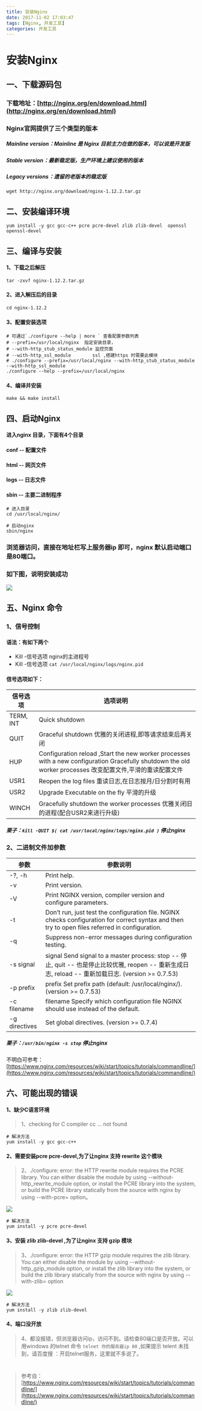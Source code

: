 ```yaml
---
title: 安装Nginx 
date: 2017-11-02 17:03:47
tags: [Nginx, 开发工具]
categories: 开发工具
---
```

# 安装Nginx 

## 一、下载源码包
### 下载地址：[http://nginx.org/en/download.html](http://nginx.org/en/download.html)
### Nginx官网提供了三个类型的版本
##### Mainline version：Mainline 是 Nginx 目前主力在做的版本，可以说是开发版
##### Stable version：最新稳定版，生产环境上建议使用的版本
##### Legacy versions：遗留的老版本的稳定版
```
wget http://nginx.org/download/nginx-1.12.2.tar.gz
```

## 二、安装编译环境
```
yum install -y gcc gcc-c++ pcre pcre-devel zlib zlib-devel  openssl openssl-devel
```

## 三、编译与安装
#### 1、下载之后解压
```
tar -zxvf nginx-1.12.2.tar.gz
```

#### 2、进入解压后的目录
```
cd nginx-1.12.2
```

#### 3、配置安装选项
```
# 可通过`./configure --help | more ` 查看配置参数列表
# --prefix=/usr/local/nginx  指定安装目录，
# --with-http_stub_status_module 监控页面
# --with-http_ssl_module		ssl ,搭建https 时需要此模块
# ./configure --prefix=/usr/local/nginx --with-http_stub_status_module --with-http_ssl_module
./configure --help --prefix=/usr/local/nginx
```

#### 4、编译并安装
```
make && make install
```

## 四、启动Nginx
#### 进入nginx 目录，下面有4个目录
#### conf -- 配置文件  
#### html -- 网页文件
#### logs -- 日志文件 
#### sbin -- 主要二进制程序

```
# 进入目录
cd /usr/local/nginx/

# 启动nginx 
sbin/nginx

```
### 浏览器访问，直接在地址栏写上服务器ip 即可，nginx 默认启动端口是80端口。
### 如下图，说明安装成功
![](/upload/images/54917.png)

## 五、Nginx 命令
### 1、信号控制
#### 语法：有如下两个
+ Kill -信号选项 nginx的主进程号
+ Kill -信号选项 `cat /usr/local/nginx/logs/nginx.pid`

#### 信号选项如下：

|信号选项|选项说明|
|--|--|
|TERM, INT | Quick shutdown|
|QUIT	| Graceful shutdown  优雅的关闭进程,即等请求结束后再关闭|
|HUP	| Configuration reload ,Start the new worker processes with a new configuration Gracefully shutdown the old worker processes 改变配置文件,平滑的重读配置文件|
|USR1	| Reopen the log files 重读日志,在日志按月/日分割时有用|
|USR2	| Upgrade Executable on the fly 平滑的升级|
|WINCH	| Gracefully shutdown the worker processes 优雅关闭旧的进程(配合USR2来进行升级)|

##### 栗子：`kill -QUIT $( cat /usr/local/nginx/logs/nginx.pid )`  停止nginx 

### 2、二进制文件加参数
|参数|参数说明|
|--|--|
|-?, -h|	Print help.|
|-v	|Print version.|
|-V	|Print NGINX version, compiler version and configure parameters.
|-t	|Don’t run, just test the configuration file. NGINX checks configuration for correct syntax and then try to open files referred in configuration.|
|-q	|Suppress non-error messages during configuration testing.|
|-s signal  |signal	Send signal to a master process: stop -- 停止, quit -- 也是停止比较优雅, reopen -- 重新生成日志, reload -- 重新加载日志. (version >= 0.7.53)|
|-p prefix |prefix	Set prefix path (default: /usr/local/nginx/). (version >= 0.7.53)|
|-c filename |filename	Specify which configuration file NGINX should use instead of the default.|
|-g directives |	Set global directives. (version >= 0.7.4)|

##### 栗子：`/usr/bin/nginx -s stop`  停止nginx


不明白可参考：[https://www.nginx.com/resources/wiki/start/topics/tutorials/commandline/](https://www.nginx.com/resources/wiki/start/topics/tutorials/commandline/)

## 六、可能出现的错误
#### 1、缺少C语言环境
> 1、checking for C compiler cc ... not found

```
# 解决方法
yum install -y gcc gcc-c++
```

#### 2、需要安装pcre pcre-devel,为了让nginx 支持 rewrite 这个模块
> 2、./configure: error: the HTTP rewrite module requires the PCRE library.
You can either disable the module by using --without-http_rewrite_module
option, or install the PCRE library into the system, or build the PCRE library
statically from the source with nginx by using --with-pcre=<path> option。


![](/安装Nginx/03985.png)

```
# 解决方法
yum install -y pcre pcre-devel
```

#### 3、安装 zlib zlib-devel ,为了让nginx 支持 gzip 模块
> 3、./configure: error: the HTTP gzip module requires the zlib library.
You can either disable the module by using --without-http_gzip_module
option, or install the zlib library into the system, or build the zlib library
statically from the source with nginx by using --with-zlib=<path> option

![](/安装Nginx/73594.png)

```
# 解决方法
yum install -y zlib zlib-devel
```

#### 4、端口没开放 
> 4、都没报错，但浏览器访问ip，访问不到。请检查80端口是否开放。可以用windows 的telnet 命令 `telnet 你的服务器ip 80` ,如果提示 telent 未找到，请百度搜 ：开启telnet服务，这里就不多说了。

# 
> 参考自：[https://www.nginx.com/resources/wiki/start/topics/tutorials/commandline/](https://www.nginx.com/resources/wiki/start/topics/tutorials/commandline/)
